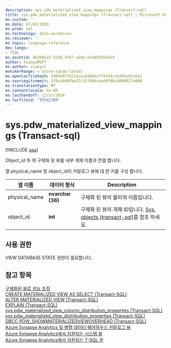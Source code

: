 ```yaml
---
description: sys.pdw_materialized_view_mappings (Transact-sql)
title: sys.pdw_materialized_view_mappings (Transact-sql) | Microsoft Docs
ms.custom: ''
ms.date: 07/03/2019
ms.prod: sql
ms.technology: data-warehouse
ms.reviewer: ''
ms.topic: language-reference
dev_langs:
- TSQL
ms.assetid: d62b0e25-3226-4f87-a10a-b3a0d9555e19
author: XiaoyuMSFT
ms.author: xiaoyul
monikerRange: = azure-sqldw-latest
ms.openlocfilehash: 5d09d97fe51acec8466bcff8f64c3edfbc9316e2
ms.sourcegitcommit: 370cab80fba17c15fb0bceed9f80cb099017e000
ms.translationtype: MT
ms.contentlocale: ko-KR
ms.lasthandoff: 12/17/2020
ms.locfileid: "97642398"
---
```

# <a name="syspdw_materialized_view_mappings-transact-sql"></a>sys.pdw_materialized_view_mappings (Transact-sql)  

[!INCLUDE [asa](../../includes/applies-to-version/asa.md)]

Object_id 하 여 구체화 된 뷰를 내부 개체 이름과 연결 합니다.

열 physical_name 및 object_id이 카탈로그 뷰에 대 한 키를 구성 합니다.
  
|열 이름|데이터 형식|Description|  
|-----------------|---------------|-----------------|  
|physical_name |**nvarchar (36)**|구체화 된 뷰의 물리적 이름입니다.|  
|object_id  |**int**|구체화 된 뷰의 개체 ID입니다. [Sys. objects (transact-sql)](./sys-objects-transact-sql.md?view=azure-sqldw-latest&preserve-view=true)를 참조 하세요.| 

## <a name="permissions"></a>사용 권한

VIEW DATABASE STATE 권한이 필요합니다.
  
## <a name="see-also"></a>참고 항목

[구체화된 뷰로 성능 조정](/azure/sql-data-warehouse/performance-tuning-materialized-views)   
[CREATE MATERIALIZED VIEW AS SELECT &#40;Transact-SQL&#41;](../../t-sql/statements/create-materialized-view-as-select-transact-sql.md?view=azure-sqldw-latest&preserve-view=true)   
[ALTER MATERIALIZED VIEW &#40;Transact-SQL&#41;](../../t-sql/statements/alter-materialized-view-transact-sql.md?view=azure-sqldw-latest&preserve-view=true)   
[EXPLAIN &#40;Transact-SQL&#41;](../../t-sql/queries/explain-transact-sql.md?view=azure-sqldw-latest&preserve-view=true)   
[sys.pdw_materialized_view_column_distribution_properties &#40;Transact-SQL&#41;](./sys-pdw-materialized-view-column-distribution-properties-transact-sql.md?view=azure-sqldw-latest&preserve-view=true)   
[sys.pdw_materialized_view_distribution_properties &#40;Transact-SQL&#41;](./sys-pdw-materialized-view-distribution-properties-transact-sql.md?view=azure-sqldw-latest&preserve-view=true)   
[DBCC PDW_SHOWMATERIALIZEDVIEWOVERHEAD &#40;Transact-SQL&#41;](../../t-sql/database-console-commands/dbcc-pdw-showmaterializedviewoverhead-transact-sql.md?view=azure-sqldw-latest&preserve-view=true)   
[Azure Synapse Analytics 및 병렬 데이터 웨어하우스 카탈로그 뷰](../../relational-databases/system-catalog-views/sql-data-warehouse-and-parallel-data-warehouse-catalog-views.md)   
[Azure Synapse Analytics에서 지원되는 시스템 뷰](/azure/sql-data-warehouse/sql-data-warehouse-reference-tsql-system-views)   
[Azure Synapse Analytics에서 지원되는 T-SQL 문](/azure/sql-data-warehouse/sql-data-warehouse-reference-tsql-statements)
